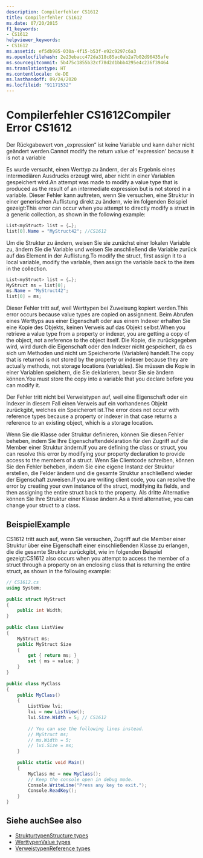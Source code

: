 ```yaml
---
description: Compilerfehler CS1612
title: Compilerfehler CS1612
ms.date: 07/20/2015
f1_keywords:
- CS1612
helpviewer_keywords:
- CS1612
ms.assetid: ef5db985-030a-4f15-b53f-e92c9297c6a3
ms.openlocfilehash: 2e23ebacc472da318c85ac0ab2a7b02d96435afe
ms.sourcegitcommit: 5b475c1855b32cf78d2d1bbb4295e4c236f39464
ms.translationtype: HT
ms.contentlocale: de-DE
ms.lasthandoff: 09/24/2020
ms.locfileid: "91171532"
---
```

# <a name="compiler-error-cs1612"></a><span data-ttu-id="f6461-103">Compilerfehler CS1612</span><span class="sxs-lookup"><span data-stu-id="f6461-103">Compiler Error CS1612</span></span>

<span data-ttu-id="f6461-104">Der Rückgabewert von „expression“ ist keine Variable und kann daher nicht geändert werden.</span><span class="sxs-lookup"><span data-stu-id="f6461-104">Cannot modify the return value of 'expression' because it is not a variable</span></span>  
  
 <span data-ttu-id="f6461-105">Es wurde versucht, einen Werttyp zu ändern, der als Ergebnis eines intermediären Ausdrucks erzeugt wird, aber nicht in einer Variablen gespeichert wird.</span><span class="sxs-lookup"><span data-stu-id="f6461-105">An attempt was made to modify a value type that is produced as the result of an intermediate expression but is not stored in a variable.</span></span> <span data-ttu-id="f6461-106">Dieser Fehler kann auftreten, wenn Sie versuchen, eine Struktur in einer generischen Auflistung direkt zu ändern, wie im folgenden Beispiel gezeigt:</span><span class="sxs-lookup"><span data-stu-id="f6461-106">This error can occur when you attempt to directly modify a struct in a generic collection, as shown in the following example:</span></span>  
  
```csharp  
List<myStruct> list = {…};  
list[0].Name = "MyStruct42"; //CS1612  
```  
  
 <span data-ttu-id="f6461-107">Um die Struktur zu ändern, weisen Sie sie zunächst einer lokalen Variable zu, ändern Sie die Variable und weisen Sie anschließend die Variable zurück auf das Element in der Auflistung.</span><span class="sxs-lookup"><span data-stu-id="f6461-107">To modify the struct, first assign it to a local variable, modify the variable, then assign the variable back to the item in the collection.</span></span>  
  
```csharp  
List<myStruct> list = {…};  
MyStruct ms = list[0];  
ms.Name = "MyStruct42";  
list[0] = ms;  
```  
  
 <span data-ttu-id="f6461-108">Dieser Fehler tritt auf, weil Werttypen bei Zuweisung kopiert werden.</span><span class="sxs-lookup"><span data-stu-id="f6461-108">This error occurs because value types are copied on assignment.</span></span> <span data-ttu-id="f6461-109">Beim Abrufen eines Werttyps aus einer Eigenschaft oder aus einem Indexer erhalten Sie eine Kopie des Objekts, keinen Verweis auf das Objekt selbst.</span><span class="sxs-lookup"><span data-stu-id="f6461-109">When you retrieve a value type from a property or indexer, you are getting a copy of the object, not a reference to the object itself.</span></span> <span data-ttu-id="f6461-110">Die Kopie, die zurückgegeben wird, wird durch die Eigenschaft oder den Indexer nicht gespeichert, da es sich um Methoden und nicht um Speicherorte (Variablen) handelt.</span><span class="sxs-lookup"><span data-stu-id="f6461-110">The copy that is returned is not stored by the property or indexer because they are actually methods, not storage locations (variables).</span></span> <span data-ttu-id="f6461-111">Sie müssen die Kopie in einer Variablen speichern, die Sie deklarieren, bevor Sie sie ändern können.</span><span class="sxs-lookup"><span data-stu-id="f6461-111">You must store the copy into a variable that you declare before you can modify it.</span></span>  
  
 <span data-ttu-id="f6461-112">Der Fehler tritt nicht bei Verweistypen auf, weil eine Eigenschaft oder ein Indexer in diesem Fall einen Verweis auf ein vorhandenes Objekt zurückgibt, welches ein Speicherort ist.</span><span class="sxs-lookup"><span data-stu-id="f6461-112">The error does not occur with reference types because a property or indexer in that case returns a reference to an existing object, which is a storage location.</span></span>  
  
 <span data-ttu-id="f6461-113">Wenn Sie die Klasse oder Struktur definieren, können Sie diesen Fehler beheben, indem Sie Ihre Eigenschaftendeklaration für den Zugriff auf die Member einer Struktur ändern.</span><span class="sxs-lookup"><span data-stu-id="f6461-113">If you are defining the class or struct, you can resolve this error by modifying your property declaration to provide access to the members of a struct.</span></span> <span data-ttu-id="f6461-114">Wenn Sie Clientcode schreiben, können Sie den Fehler beheben, indem Sie eine eigene Instanz der Struktur erstellen, die Felder ändern und die gesamte Struktur anschließend wieder der Eigenschaft zuweisen.</span><span class="sxs-lookup"><span data-stu-id="f6461-114">If you are writing client code, you can resolve the error by creating your own instance of the struct, modifying its fields, and then assigning the entire struct back to the property.</span></span> <span data-ttu-id="f6461-115">Als dritte Alternative können Sie Ihre Struktur einer Klasse ändern.</span><span class="sxs-lookup"><span data-stu-id="f6461-115">As a third alternative, you can change your struct to a class.</span></span>  
  
## <a name="example"></a><span data-ttu-id="f6461-116">Beispiel</span><span class="sxs-lookup"><span data-stu-id="f6461-116">Example</span></span>  

 <span data-ttu-id="f6461-117">CS1612 tritt auch auf, wenn Sie versuchen, Zugriff auf die Member einer Struktur über eine Eigenschaft einer einschließenden Klasse zu erlangen, die die gesamte Struktur zurückgibt, wie im folgenden Beispiel gezeigt:</span><span class="sxs-lookup"><span data-stu-id="f6461-117">CS1612 also occurs when you attempt to access the member of a struct through a property on an enclosing class that is returning the entire struct, as shown in the following example:</span></span>  
  
```csharp  
// CS1612.cs  
using System;  
  
public struct MyStruct  
{  
    public int Width;  
}  
  
public class ListView  
{  
    MyStruct ms;  
    public MyStruct Size  
    {  
        get { return ms; }  
        set { ms = value; }  
    }  
}  
  
public class MyClass  
{  
    public MyClass()  
    {  
        ListView lvi;  
        lvi = new ListView();  
        lvi.Size.Width = 5; // CS1612  
  
        // You can use the following lines instead.  
        // MyStruct ms;  
        // ms.Width = 5;  
        // lvi.Size = ms;
    }  
  
    public static void Main()
    {  
        MyClass mc = new MyClass();  
        // Keep the console open in debug mode.  
        Console.WriteLine("Press any key to exit.");  
        Console.ReadKey();
    }  
}  
```  
  
## <a name="see-also"></a><span data-ttu-id="f6461-118">Siehe auch</span><span class="sxs-lookup"><span data-stu-id="f6461-118">See also</span></span>

- [<span data-ttu-id="f6461-119">Strukturtypen</span><span class="sxs-lookup"><span data-stu-id="f6461-119">Structure types</span></span>](../builtin-types/struct.md)
- [<span data-ttu-id="f6461-120">Werttypen</span><span class="sxs-lookup"><span data-stu-id="f6461-120">Value types</span></span>](../builtin-types/value-types.md)
- [<span data-ttu-id="f6461-121">Verweistypen</span><span class="sxs-lookup"><span data-stu-id="f6461-121">Reference types</span></span>](../keywords/reference-types.md)
